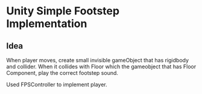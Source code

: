 # Unity Simple Footstep Implementation
## Idea
When player moves, create small invisible gameObject that has rigidbody and collider.
When it collides with Floor which the gameobject that has Floor Component, play the correct footstep sound.

Used FPSController to implement player.